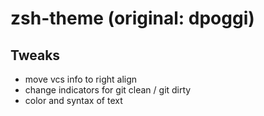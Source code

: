 # zsh-theme (original: dpoggi)

## Tweaks
- move vcs info to right align
- change indicators for git clean / git dirty
- color and syntax of text


